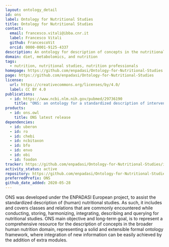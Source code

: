 ```yaml
---
layout: ontology_detail
id: ons
label: Ontology for Nutritional Studies
title: Ontology for Nutritional Studies
contact:
  email: francesco.vitali@ibba.cnr.it
  label: Francesco Vitali
  github: FrancescoVit
  orcid: 0000-0001-9125-4337
description: An ontology for description of concepts in the nutritional studies domain.
domain: diet, metabolomics, and nutrition
tags:
  - nutrition, nutritional studies, nutrition professionals
homepage: https://github.com/enpadasi/Ontology-for-Nutritional-Studies
page: https://github.com/enpadasi/Ontology-for-Nutritional-Studies
license:
  url: https://creativecommons.org/licenses/by/4.0/
  label: CC BY 4.0
publications:
  - id: https://www.ncbi.nlm.nih.gov/pubmed/29736190
    title: "ONS: an ontology for a standardized description of interventions and observational studies in nutrition"
products:
  - id: ons.owl
    title: ONS latest release
dependencies:
  - id: uberon
  - id: ro
  - id: chebi
  - id: ncbitaxon
  - id: bfo
  - id: envo
  - id: obi
  - id: foodon
tracker: https://github.com/enpadasi/Ontology-for-Nutritional-Studies/issues
activity_status: active
repository: https://github.com/enpadasi/Ontology-for-Nutritional-Studies
preferredPrefix: ONS
github_date_added: 2020-05-28
---
```


ONS was developed under the ENPADASI European project, to assist the standardized description of (human) nutritional studies. As such, it includes and covers classes and relations that are commonly encountered while conducting, storing, harmonizing, integrating, describing and querying for nutritional studies. ONS main objective and long-term goal, is to represent a comprehensive resource for the description of concepts in the broader human nutrition domain, representing a solid and extensible formal ontology framework, where integration of new information can be easily achieved by the addition of extra modules.
